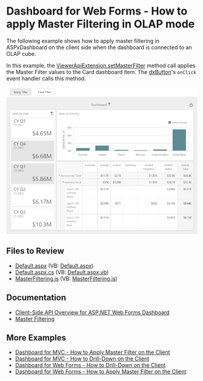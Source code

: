 
# Dashboard for Web Forms - How to apply Master Filtering in OLAP mode


The following example shows how to apply master filtering in ASPxDashboard on the client side when the dashboard is connected to an OLAP cube.

In this example, the [ViewerApiExtension.setMasterFilter](https://docs.devexpress.com/Dashboard/js-DevExpress.Dashboard.ViewerApiExtension?p=netframework#js_devexpress_dashboard_viewerapiextension_setmasterfilter_itemname_values_) method call applies the Master Filter values to the Card dashboard item. The [dxButton](https://js.devexpress.com/DevExtreme/ApiReference/UI_Components/dxButton/)'s `onClick` event handler calls this method.

![](master-filtering-olap.png)

## Files to Review

* [Default.aspx](./CS/ASPxDashboard_SetMasterFilter_Olap/Default.aspx) (VB: [Default.aspx](./VB/ASPxDashboard_SetMasterFilter_Olap/Default.aspx))
* [Default.aspx.cs](./CS/ASPxDashboard_SetMasterFilter_Olap/Default.aspx.cs) (VB: [Default.aspx.vb](./VB/ASPxDashboard_SetMasterFilter_Olap/Default.aspx.vb))
* [MasterFiltering.js](./CS/ASPxDashboard_SetMasterFilter_Olap/Scripts/MasterFiltering.js) (VB: [MasterFiltering.js](./VB/ASPxDashboard_SetMasterFilter_Olap/Scripts/MasterFiltering.js))

## Documentation

- [Client-Side API Overview for ASP.NET Web Forms Dashboard](https://docs.devexpress.com/Dashboard/116302/web-dashboard/aspnet-web-forms-dashboard-control/client-side-api-overview)
- [Master Filtering](https://docs.devexpress.com/Dashboard/117060/web-dashboard/create-dashboards-on-the-web/interactivity/master-filtering)

## More Examples

- [Dashboard for MVC - How to Apply Master Filter on the Client](https://github.com/DevExpress-Examples/mvc-dashboard-apply-master-filtering-in-code)
- [Dashboard for MVC - How to Drill-Down on the Client](https://github.com/DevExpress-Examples/mvc-dashboard-drill-down-in-code)
- [Dashboard for Web Forms - How to Drill-Down on the Client](https://github.com/DevExpress-Examples/asp-net-web-forms-dashboard-perform-drill-down-in-code)
- [Dashboard for Web Forms - How to Apply Master Filter on the Client](https://github.com/DevExpress-Examples/asp-net-web-forms-dashboard-apply-master-filter-in-code)
